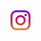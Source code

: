 <img height=32 width=32 src="https://github.com/Puditra/Puditra/blob/main/instagram.png">

<a href="https://instagram.com/putulopi"></a>

</img>
